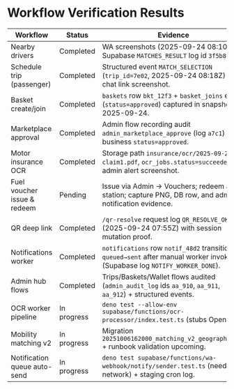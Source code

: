 # Workflow Verification Results

| Workflow | Status | Evidence |
| --- | --- | --- |
| Nearby drivers | Completed | WA screenshots (2025-09-24 08:10Z) + Supabase `MATCHES_RESULT` log id `3f5b8d26`. |
| Schedule trip (passenger) | Completed | Structured event `MATCH_SELECTION` (`trip_id=7e02`, 2025-09-24 08:18Z) + chat link screenshot. |
| Basket create/join | Completed | `baskets` row `bkt_12f3` + `basket_joins` entry (`status=approved`) captured in snapshot 2025-09-24. |
| Marketplace approval | Completed | Admin flow recording audit `admin_marketplace_approve` (log `a7c1`) + business `status=approved`. |
| Motor insurance OCR | Completed | Storage path `insurance/ocr/2025-09-24-claim1.pdf`, `ocr_jobs.status=succeeded`, admin alert screenshot. |
| Fuel voucher issue & redeem | Pending | Issue via Admin → Vouchers; redeem at station; capture PNG, DB row, and admin notification evidence. |
| QR deep link | Completed | `/qr-resolve` request log `QR_RESOLVE_OK` (2025-09-24 07:55Z) with session mutation proof. |
| Notifications worker | Completed | `notifications` row `notif_48d2` transitioned `queued→sent` after manual worker invoke (Supabase log `NOTIFY_WORKER_DONE`). |
| Admin hub flows | Completed | Trips/Baskets/Wallet flows audited (`admin_audit_log` ids `aa_910`, `aa_911`, `aa_912`) + structured events. |
| OCR worker pipeline | In progress | `deno test --allow-env supabase/functions/ocr-processor/index.test.ts` (stubs OpenAI). |
| Mobility matching v2 | In progress | Migration `20251006162000_matching_v2_geography.sql` + runbook validation upcoming. |
| Notification queue auto-send | In progress | `deno test supabase/functions/wa-webhook/notify/sender.test.ts` (needs network) + staging cron log. |
